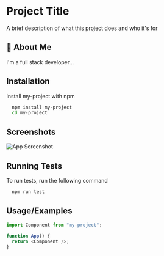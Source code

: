 # Project Title

A brief description of what this project does and who it's for

## 🚀 About Me

I'm a full stack developer...

## Installation

Install my-project with npm

```bash
  npm install my-project
  cd my-project
```

## Screenshots

![App Screenshot](https://via.placeholder.com/468x300?text=App+Screenshot+Here)

## Running Tests

To run tests, run the following command

```bash
  npm run test
```

## Usage/Examples

```javascript
import Component from "my-project";

function App() {
  return <Component />;
}
```
